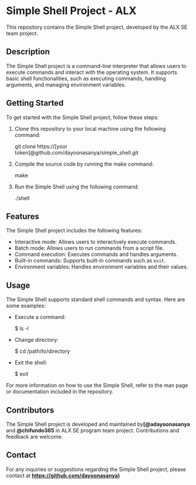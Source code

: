 # Simple Shell Project - ALX

This repository contains the Simple Shell project, developed by the ALX SE team project.

## Description
The Simple Shell project is a command-line interpreter that allows users to execute commands and interact with the operating system. It supports basic shell functionalities, such as executing commands, handling arguments, and managing environment variables.

## Getting Started
To get started with the Simple Shell project, follow these steps:

1. Clone this repository to your local machine using the following command:

   git clone https://[your token]@github.com/dayoonasanya/simple_shell.git

2. Compile the source code by running the make command:

   make

3. Run the Simple Shell using the following command:

   ./shell

## Features
The Simple Shell project includes the following features:

- Interactive mode: Allows users to interactively execute commands.
- Batch mode: Allows users to run commands from a script file.
- Command execution: Executes commands and handles arguments.
- Built-in commands: Supports built-in commands such as `exit`.
- Environment variables: Handles environment variables and their values.

## Usage
The Simple Shell supports standard shell commands and syntax. Here are some examples:

- Execute a command:

  $ ls -l

- Change directory:

  $ cd /path/to/directory

- Exit the shell:

  $ exit

For more information on how to use the Simple Shell, refer to the man page or documentation included in the repository.

## Contributors
The Simple Shell project is developed and maintained by<strong>[@adayoonasanya</strong> and <strong>@chifundo365</strong> in ALX SE program team project. Contributions and feedback are welcome.

## Contact
For any inquiries or suggestions regarding the Simple Shell project, please contact at <strong>https://github.com/dayoonasanya)</strong>
